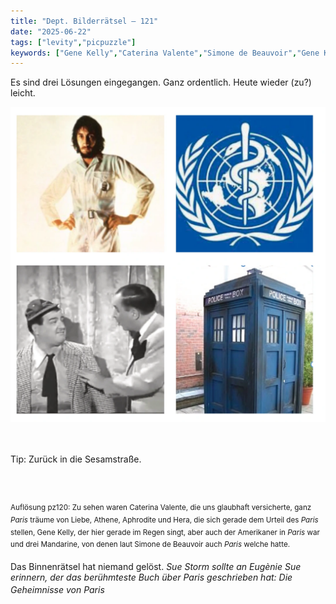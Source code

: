 ```yaml
---
title: "Dept. Bilderrätsel – 121"
date: "2025-06-22"
tags: ["levity","picpuzzle"]
keywords: ["Gene Kelly","Caterina Valente","Simone de Beauvoir","Gene Kelly"]
---
```

Es sind drei Lösungen eingegangen. Ganz ordentlich. Heute wieder (zu?) leicht. 
 <br/>

<img  src="/assets/img/picpuzzle/picpuzzle121.webp" alt="Bilderrätsel121">

<br/>
<br/>
<br/>

Tip: Zurück in die Sesamstraße.

<br/>
<br/>

<sup>Auflösung pz120: Zu sehen waren Caterina Valente, die uns glaubhaft versicherte, ganz <i>Paris</i> träume von Liebe, Athene, Aphrodite und Hera, die sich gerade dem Urteil des <i>Paris</i> stellen, Gene Kelly, der hier gerade im Regen singt, aber auch der Amerikaner in <i>Paris</i> war und drei Mandarine, von denen laut Simone de Beauvoir auch <i>Paris</i> welche hatte.

Das Binnenrätsel hat niemand gelöst. <i>Sue<i> Storm sollte an Eugènie Sue erinnern, der das berühmteste Buch über Paris geschrieben hat: Die Geheimnisse von Paris
<sup>
